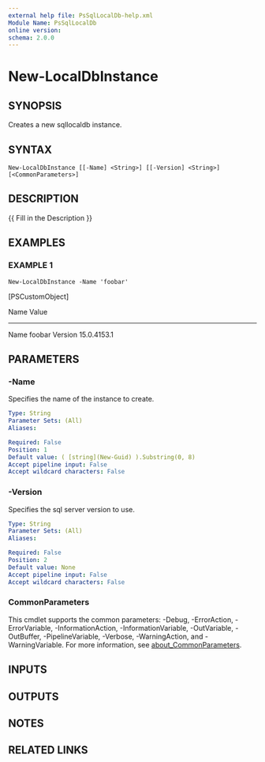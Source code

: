 ```yaml
---
external help file: PsSqlLocalDb-help.xml
Module Name: PsSqlLocalDb
online version:
schema: 2.0.0
---
```


# New-LocalDbInstance

## SYNOPSIS
Creates a new sqllocaldb instance.

## SYNTAX

```
New-LocalDbInstance [[-Name] <String>] [[-Version] <String>] [<CommonParameters>]
```

## DESCRIPTION
{{ Fill in the Description }}

## EXAMPLES

### EXAMPLE 1
```
New-LocalDbInstance -Name 'foobar'
```

\[PSCustomObject\]

Name                           Value
----                           -----
Name                           foobar
Version                        15.0.4153.1

## PARAMETERS

### -Name
Specifies the name of the instance to create.

```yaml
Type: String
Parameter Sets: (All)
Aliases:

Required: False
Position: 1
Default value: ( [string](New-Guid) ).Substring(0, 8)
Accept pipeline input: False
Accept wildcard characters: False
```

### -Version
Specifies the sql server version to use.

```yaml
Type: String
Parameter Sets: (All)
Aliases:

Required: False
Position: 2
Default value: None
Accept pipeline input: False
Accept wildcard characters: False
```

### CommonParameters
This cmdlet supports the common parameters: -Debug, -ErrorAction, -ErrorVariable, -InformationAction, -InformationVariable, -OutVariable, -OutBuffer, -PipelineVariable, -Verbose, -WarningAction, and -WarningVariable. For more information, see [about_CommonParameters](http://go.microsoft.com/fwlink/?LinkID=113216).

## INPUTS

## OUTPUTS

## NOTES

## RELATED LINKS
